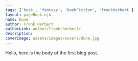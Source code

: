 ```yaml
---
tags: ['book', 'fantasy', 'bookFiction', 'frankHerbert']
layout: pageBook.njk
name: Dune
author: Frank Herbert
authorLink: author/frank-herbert/
description: 
coverImage: assets/images/covers/dune.jpg
---
```


Hello, here is the body of the first blog post.